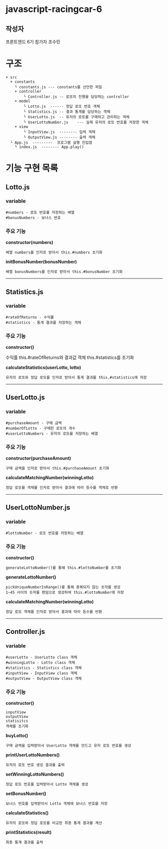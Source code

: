 # javascript-racingcar-6 #

## 작성자
프론트엔드 6기 참가자 조수민

# 구조
```
+ src
  + constants
    └ constants.js --- constants를 선언한 파일
	+ controller
		└ Controller.js	-- 로또의 진행을 담당하는 controller
	+ model
		└ Lotto.js	------ 정답 로또 번호 객체
		└ Statistics.js	-- 결과 통계를 담당하는 객체
		└ UserLotto.js	-- 유저의 로또를 구매하고 관리하는 객체
		└ UserLottoNumber.js	--- 실제 유저의 로또 번호를 저장한 객체
	+ view
		└ InputView.js	-------- 입력 객체
		└ OutputView.js	-------- 출력 객체
  └ App.js  ---------  프로그램 실행 진입점
	└ index.js  -------- App.play()

```

# 기능 구현 목록

## Lotto.js

### variable
	#numbers - 로또 번호를 저장하는 배열
	#bonusNumbers - 보너스 번호

### 주요 기능

__constructor(numbers)__ 

	배열 numbers를 인자로 받아서 this.#numbers 초기화

__initBonusNumber(bonusNumber)__
	
	배열 bonusNumbers를 인자로 받아서 this.#bonusNumber 초기화
___

## Statistics.js

### variable
	#rateOfReturns - 수익률
	#statistics - 통계 결과를 저장하는 객체

### 주요 기능

__constructor()__

수익률 this.#rateOfReturns와 결과값 객체 this.#statistics를 초기화

__calculateStatistics(userLotto, lotto)__

	유저의 로또와 정답 로또를 인자로 받아서 통계 결과를 this.#statistics에 저장

---

## UserLotto.js ##

### variable
	#purchaseAmount - 구매 금액
	#numberOfLotto - 구매한 로또의 개수
	#userLottoNumbers - 유저의 로또를 저장하는 배열

### 주요 기능

__constructor(purchaseAmount)__

	구매 금액을 인자로 받아서 this.#purchaseAmount 초기화

__calculateMatchingNumber(winningLotto)__

	정답 로또를 객체를 인자로 받아서 결과에 따라 등수를 객체로 반환

___

## UserLottoNumber.js ##

### variable
	#lottoNumber - 로또 번호를 저장하는 배열

### 주요 기능

__constructor()__

	generateLottoNumber()를 통해 this.#lottoNumber를 초기화

__generateLottoNumber()__

	pickUniqueNumberInRange()를 통해 중복되지 않는 숫자를 생성
	1~45 사이의 숫자를 랜덤으로 생성하여 this.#lottoNumber에 저장

__calculateMatchingNumber(winningLotto)__

	정답 로또 객체를 인자로 받아서 결과에 따라 등수를 반환


---


## Controller.js ##

### variable
	#userLotto - UserLotto class 객체
	#winningLotto - Lotto class 객체
	#statistics - Statistics class 객체
	#inputView - InputView class 객체
	#outputView - OutputView class 객체

### 주요 기능

__constructor()__

	inputView
	outputView
	statisitcs
	객체를 초기화

__buyLotto()__

	구매 금액을 입력받아서 UserLotto 객체를 만드고 유저 로또 번호를 생성

__printUserLottoNumbers()__

	유저의 로또 번호 생성 결과를 출력

__setWinningLottoNumbers()__

	정답 로또 번호를 입력받아서 Lotto 객체를 생성


__setBonusNumber()__

	보너스 번호를 입력받아서 Lotto 객체에 보너스 번호를 저장

__calculateStatistics()__

	유저의 로또와 정답 로또를 비교한 최종 통계 결과를 계산


__printStatistics(result)__

	최종 통계 결과를 출력


